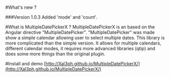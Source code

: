 #What's new ?

###Version 1.0.3
Added 'mode' and 'count'.

#What is MultipleDatePickerX ?
MultipleDatePickerX is an based on the Angular directive "MultipleDatePicker".  "MultipleDatePicker" was made show a simple calendar allowing user to select multiple dates.  This library is more complicated than the simple version.  It allows for multiple calendars, different calendar modes, it requires more advanced libraries (qtip) and does some more things than the original plugin.

#Install and demo
[http://Xal3ph.github.io/MultipleDatePickerX/](http://Xal3ph.github.io/MultipleDatePickerX/)

